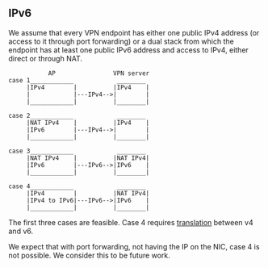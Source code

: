 ## IPv6

We assume that every VPN endpoint has either one public IPv4 address
(or access to it through port forwarding)
or a dual stack from which the endpoint has at least one public IPv6 address
and access to IPv4, either direct or through NAT.


```
           AP                VPN server
case 1____________            ________
     |IPv4        |          |IPv4    |
     |            |---IPv4-->|        |
     |____________|          |________|
    
case 2____________            ________
     |NAT IPv4    |          |IPv4    |
     |IPv6        |---IPv4-->|        |
     |____________|          |________|
    
case 3____________            ________
     |NAT IPv4    |          |NAT IPv4|
     |IPv6        |---IPv6-->|IPv6    |
     |____________|          |________|
    
case 4____________            ________
     |IPv4        |          |NAT IPv4|
     |IPv4 to IPv6|---IPv6-->|IPv6    |
     |____________|          |________|

```

The first three cases are feasible.
Case 4 requires
[translation](https://labs.ripe.net/Members/emileaben/6to4-why-is-it-so-bad)
between v4 and v6.
<!--
For the scope of this research, we will use port forwarding
from a provider router.
-->

We expect that with port forwarding,
not having the IP on the NIC, case 4 is not possible.
We consider this to be future work.

<!--
### TODO

https://superuser.com/questions/1259994/can-i-reach-my-ipv6-website-via-ipv4

What I want:
to listen on the IPv4 interface and be able to get IPv6,
this will be a killer feature,
but...
has nothing to do with this protocol,
only the interoperability for interconnecting.
-->

